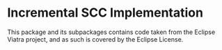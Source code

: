 # Incremental SCC Implementation

This package and its subpackages contains code taken from the Eclipse
Viatra project, and as such is covered by the Eclipse License.